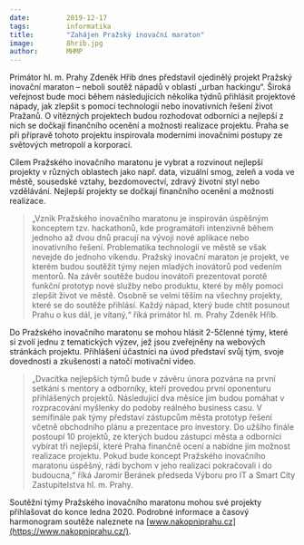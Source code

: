 ```yaml
---
date:         2019-12-17
tags:         informatika
title:        "Zahájen Pražský inovační maraton"
image: 	      8hrib.jpg
author:       MHMP
---
```


Primátor hl. m. Prahy Zdeněk Hřib dnes představil ojedinělý projekt Pražský inovační maraton – neboli soutěž nápadů v oblasti „urban hackingu“. Široká veřejnost bude moci během následujících několika týdnů přihlásit projektové nápady, jak zlepšit s pomocí technologií nebo inovativních řešení život Pražanů. O vítězných projektech budou rozhodovat odborníci a nejlepší z nich se dočkají finančního ocenění a možnosti realizace projektu. Praha se při přípravě tohoto projektu inspirovala moderními inovačními postupy ze světových metropolí a korporací.

Cílem Pražského inovačního maratonu je vybrat a rozvinout nejlepší projekty v různých oblastech jako např. data, vizuální smog, zeleň a voda ve městě, sousedské vztahy, bezdomovectví, zdravý životní styl nebo vzdělávání. Nejlepší projekty se dočkají finančního ocenění a možnosti realizace. 

> „Vznik Pražského inovačního maratonu je inspirován úspěšným konceptem tzv. hackathonů, kde programátoři intenzivně během jednoho až dvou dnů pracují na vývoji nové aplikace nebo inovativního řešení. Problematika technologií ve městě se však nevejde do jednoho víkendu. Pražský inovační maraton je projekt, ve kterém budou soutěžit týmy nejen mladých inovátorů pod vedením mentorů. Na závěr soutěže budou inovátoři prezentovat porotě funkční prototyp nové služby nebo produktu, které by měly pomoci zlepšit život ve městě. Osobně se velmi těším na všechny projekty, které se do soutěže přihlásí. Každý nápad, který bude chtít posunout Prahu o kus dál, je vítaný,“ říká primátor hl. m. Prahy Zdeněk Hřib.

Do Pražského inovačního maratonu se mohou hlásit 2-5členné týmy, které si zvolí jednu z tematických výzev, jež jsou zveřejněny na webových stránkách projektu. Přihlášení účastníci na úvod představí svůj tým, svoje dovednosti a zkušenosti a natočí motivační video. 

> „Dvacítka nejlepších týmů bude v závěru února pozvána na první setkání s mentory a odborníky, kteří provedou první oponenturu přihlášených projektů. Následující dva měsíce jim budou pomáhat v rozpracování myšlenky do podoby reálného business casu. V semifinále pak týmy představí zástupcům města prototyp řešení včetně obchodního plánu a prezentace pro investory. Do užšího finále postoupí 10 projektů, ze kterých budou zástupci města a odborníci vybírat tři nejlepší, které Praha finančně ocení a nabídne jim možnost realizace projektu. Pokud bude koncept Pražského inovačního maratonu úspěšný, rádi bychom v jeho realizaci pokračovali i do budoucna,“ říká Jaromír Beránek předseda Výboru pro IT a Smart City Zastupitelstva hl. m. Prahy.

Soutěžní týmy Pražského inovačního maratonu mohou své projekty přihlašovat do konce ledna 2020. Podrobné informace a časový harmonogram soutěže naleznete na [www.nakopniprahu.cz](https://www.nakopniprahu.cz/).



